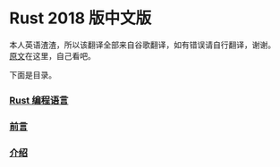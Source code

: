 # Rust 2018 版中文版

本人英语渣渣，所以该翻译全部来自谷歌翻译，如有错误请自行翻译，谢谢。  
[原文][1]在这里，自己看吧。

下面是目录。

### [Rust 编程语言](./the-rust-programming-languages.md)

### [前言](./Foreword.md)

### [介绍](./Introduction.md)

[1]: https://github.com/rust-lang/book
